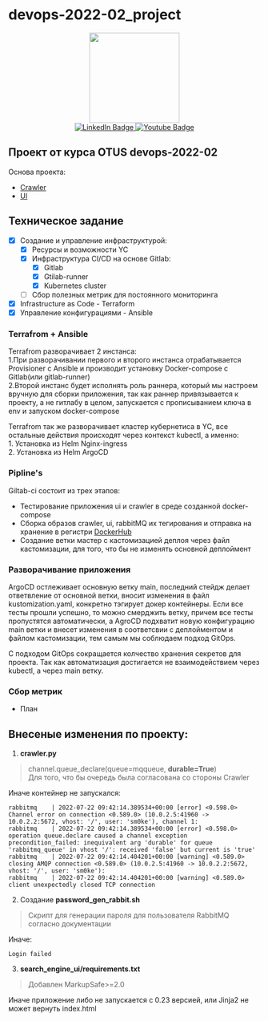 # devops-2022-02_project

<div id="header" align="center">
  <img src="https://media.giphy.com/media/5eLDrEaRGHegx2FeF2/giphy.gif" width="180"/>
</div>
<div id="badge" align="center">
  <a href="https://www.linkedin.com/in/%D1%81%D0%B5%D1%80%D0%B3%D0%B5%D0%B9-%D0%B0%D0%BB%D0%B8%D0%BC%D0%BE%D0%B2-a4522568/">
  <img src="https://img.shields.io/badge/LinkedIn-blue?style=for-the-badge&logo=linkedin&logoColor=white" alt="LinkedIn Badge"/>
  </a>
  <a href="https://spb.hh.ru/resume/b509aa89ff01dcae2a0039ed1f55716850524a">
  <img src="https://img.shields.io/badge/HH.RU-red?style=for-the-badge" alt="Youtube Badge"/>
  <a>
</div>

## Проект от курса OTUS devops-2022-02
Основа проекта:
* [Crawler](https://github.com/express42/search_engine_crawler "Crawler")
* [UI](https://github.com/express42/search_engine_ui "UI")

## Техническое задание

- [x] Создание и управление инфраструктурой:
    - [x] Ресурсы и возможности YC
    - [x] Инфраструктура CI/CD на основе Gitlab:
        - [x] Gitlab
        - [x] Gtilab-runner
        - [x] Kubernetes сluster 
    - [ ] Сбор полезных метрик для постоянного мониторинга

- [x] Infrastructure as Code - Terraform
- [x] Управление конфигурациями - Ansible

### Terrafrom + Ansible
Terrafrom разворачивает 2 инстанса: \
    1.При разворачивании первого и второго инстанса отрабатывается Provisioner c Ansible и производит установку Docker-compose c Gitlab(или gitlab-runner) \
    2.Второй инстанс будет исполнять роль раннера, который мы настроем вручную для сборки приложения, так как раннер привязывается к проекту, а не гитлабу в целом, запускается c прописыванием ключа в env и запуском docker-compose

Terrafrom так же разворачивает кластер кубернетиса в YC, все остальные действия происходят через контекст kubectl, а именно: \
    1. Установка из Helm Nginx-ingress \
    2. Установка из Helm ArgoCD

### Pipline's
Giltab-ci состоит из трех этапов:
* Тестирование приложения ui и crawler в среде созданной docker-compose
* Сборка образов crawler, ui, rabbitMQ их тегирования и отправка на хранение в регистри [DockerHub](https://hub.docker.com/u/sm0ke87 "DockerHub by sm0ke87")
* Создание ветки мастер с кастомизацией деплоя через файл кастомизации, для того, что бы не изменять основной деплоймент

### Разворачивание приложения
ArgoCD остлеживает основную ветку main, последний стейдж делает ответвление от основной ветки, вносит изменения в файл kustomization.yaml, конкретно тэгирует докер контейнеры. Если все тесты прошли успешно, то можно смерджить ветку, причем все тесты пропустятся автоматически, а AgroCD подхватит новую конфигурацию main ветки и внесет изменения в соответсвии с деплойментом и файлом кастомизации, тем самым мы соблюдаем подход GitOps.

С подходом GitOps сокращается колчество хранения секретов для проекта. Так как автоматизация достигается не взаимодействием через kubectl, а через main ветку.

### Сбор метрик
- План

## Внесеные изменения по проекту:
1. **crawler.py** 
> channel.queue_declare(queue=mqqueue, **durable=True**) \
Для того, что бы очередь была согласована со стороны Crawler

Иначе контейнер не запускался:
```service-acc
rabbitmq    | 2022-07-22 09:42:14.389534+00:00 [error] <0.598.0> Channel error on connection <0.589.0> (10.0.2.5:41960 -> 10.0.2.2:5672, vhost: '/', user: 'sm0ke'), channel 1:
rabbitmq    | 2022-07-22 09:42:14.389534+00:00 [error] <0.598.0> operation queue.declare caused a channel exception precondition_failed: inequivalent arg 'durable' for queue 'rabbitmq_queue' in vhost '/': received 'false' but current is 'true'
rabbitmq    | 2022-07-22 09:42:14.404201+00:00 [warning] <0.589.0> closing AMQP connection <0.589.0> (10.0.2.5:41960 -> 10.0.2.2:5672, vhost: '/', user: 'sm0ke'):
rabbitmq    | 2022-07-22 09:42:14.404201+00:00 [warning] <0.589.0> client unexpectedly closed TCP connection
```
2. Создание **password_gen_rabbit.sh**
> Скрипт для генерации пароля для пользователя RabbitMQ согласно документации

Иначе:
```
Login failed
```
3. **search_engine_ui/requirements.txt**
> Добавлен MarkupSafe>=2.0

Иначе приложение либо не запускается с 0.23 версией, или Jinja2 не может вернуть index.html
